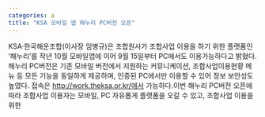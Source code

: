 ```yaml
---
categories: a
title: "KSA 모바일 앱 해누리 PC버전 오픈"
---
```

KSA·한국해운조합(이사장 임병규)은 조합원사가 조합사업 이용을 하기 위한 플랫폼인 ‘해누리’를 작년 10월 모바일앱에 이어 9월 15일부터 PC에서도 이용가능하다고 밝혔다.해누리 PC버전은 기존 모바일 버전에서 지원하는 커뮤니케이션, 조합사업이용현황 메뉴 등 모든 기능을 동일하게 제공하며, 인증된 PC에서만 이용할 수 있어 정보 보안성도 높였다. 접속은 http://work.theksa.or.kr/에서 가능하다.이번 해누리 PC버전 오픈에 따라 조합사업 이용자는 모바일, PC 자유롭게 플랫폼을 오갈 수 있고, 조합사업 이용을 위한